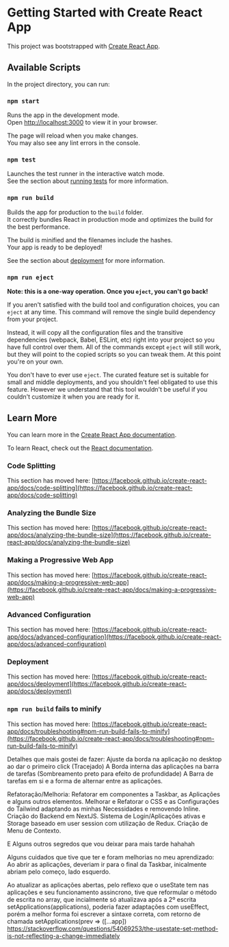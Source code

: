 # Getting Started with Create React App

This project was bootstrapped with [Create React App](https://github.com/facebook/create-react-app).

## Available Scripts

In the project directory, you can run:

### `npm start`

Runs the app in the development mode.\
Open [http://localhost:3000](http://localhost:3000) to view it in your browser.

The page will reload when you make changes.\
You may also see any lint errors in the console.

### `npm test`

Launches the test runner in the interactive watch mode.\
See the section about [running tests](https://facebook.github.io/create-react-app/docs/running-tests) for more information.

### `npm run build`

Builds the app for production to the `build` folder.\
It correctly bundles React in production mode and optimizes the build for the best performance.

The build is minified and the filenames include the hashes.\
Your app is ready to be deployed!

See the section about [deployment](https://facebook.github.io/create-react-app/docs/deployment) for more information.

### `npm run eject`

**Note: this is a one-way operation. Once you `eject`, you can't go back!**

If you aren't satisfied with the build tool and configuration choices, you can `eject` at any time. This command will remove the single build dependency from your project.

Instead, it will copy all the configuration files and the transitive dependencies (webpack, Babel, ESLint, etc) right into your project so you have full control over them. All of the commands except `eject` will still work, but they will point to the copied scripts so you can tweak them. At this point you're on your own.

You don't have to ever use `eject`. The curated feature set is suitable for small and middle deployments, and you shouldn't feel obligated to use this feature. However we understand that this tool wouldn't be useful if you couldn't customize it when you are ready for it.

## Learn More

You can learn more in the [Create React App documentation](https://facebook.github.io/create-react-app/docs/getting-started).

To learn React, check out the [React documentation](https://reactjs.org/).

### Code Splitting

This section has moved here: [https://facebook.github.io/create-react-app/docs/code-splitting](https://facebook.github.io/create-react-app/docs/code-splitting)

### Analyzing the Bundle Size

This section has moved here: [https://facebook.github.io/create-react-app/docs/analyzing-the-bundle-size](https://facebook.github.io/create-react-app/docs/analyzing-the-bundle-size)

### Making a Progressive Web App

This section has moved here: [https://facebook.github.io/create-react-app/docs/making-a-progressive-web-app](https://facebook.github.io/create-react-app/docs/making-a-progressive-web-app)

### Advanced Configuration

This section has moved here: [https://facebook.github.io/create-react-app/docs/advanced-configuration](https://facebook.github.io/create-react-app/docs/advanced-configuration)

### Deployment

This section has moved here: [https://facebook.github.io/create-react-app/docs/deployment](https://facebook.github.io/create-react-app/docs/deployment)

### `npm run build` fails to minify

This section has moved here: [https://facebook.github.io/create-react-app/docs/troubleshooting#npm-run-build-fails-to-minify](https://facebook.github.io/create-react-app/docs/troubleshooting#npm-run-build-fails-to-minify)



Detalhes que mais gostei de fazer:
Ajuste da borda na aplicação no desktop ao dar o primeiro click (Tracejado)
A Borda interna das aplicações na barra de tarefas (Sombreamento preto para efeito de profundidade)
A Barra de tarefas em si e a forma de alternar entre as aplicações.
 

Refatoração/Melhoria:
Refatorar em componentes a Taskbar, as Aplicações e alguns outros elementos.
Melhorar e Refatorar o CSS e as Configurações do Tailwind adaptando as minhas Necessidades e removendo Inline. 
Criação do Backend em NextJS.
Sistema de Login/Aplicações ativas e Storage baseado em user session com utilização de Redux.
Criação de Menu de Contexto.

E Alguns outros segredos que vou deixar para mais tarde hahahah

Alguns cuidados que tive que ter e foram melhorias no meu aprendizado:
Ao abrir as aplicações, deveriam ir para o final da Taskbar, inicalmente abriam pelo começo, lado esquerdo.

Ao atualizar as aplicações abertas, pelo reflexo que o useState tem nas aplicações e seu funcionamento assincrono, tive que reformular o método de escrita no array, que incialmente só atualizava após a 2º escrita setApplications(applications), poderia fazer adaptações com useEffect, porém a melhor forma foi escrever a sintaxe correta, com retorno de chamada setApplications(prev => ([...app])
https://stackoverflow.com/questions/54069253/the-usestate-set-method-is-not-reflecting-a-change-immediately